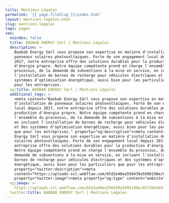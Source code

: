 ```yaml
---
title: Mentions Légales
permalink: '{{ page.fileSlug }}/index.html'
layout: mentions-legales.html
slug: mentions-legales
tags: pages
seo:
  noindex: false
  title: BAOBAB ENERGY Sàrl | Mentions Légales
  description: >-
    Baobab Energy Sàrl vous propose son expertise en matière d'installation de
    panneaux solaires photovoltaïques. Forte de son engagement local depuis
    2017, notre entreprise offre des solutions durables pour la production
    d'énergie propre. Notre équipe compétente prend en charge l'ensemble du
    processus, de la demande de subventions à la mise en service, en incluant
    l'installation de bornes de recharge pour véhicules électriques et des
    systèmes d'optimisation énergétique, aussi bien pour les particuliers que
    pour les entreprises.
  og:title: BAOBAB ENERGY Sàrl | Mentions Légales
  additional_tags: >-
    <meta content="Baobab Energy Sàrl vous propose son expertise en matière
    d'installation de panneaux solaires photovoltaïques. Forte de son engagement
    local depuis 2017, notre entreprise offre des solutions durables pour la
    production d'énergie propre. Notre équipe compétente prend en charge
    l'ensemble du processus, de la demande de subventions à la mise en service,
    en incluant l'installation de bornes de recharge pour véhicules électriques
    et des systèmes d'optimisation énergétique, aussi bien pour les particuliers
    que pour les entreprises." property="og:description"><meta content="Baobab
    Energy Sàrl vous propose son expertise en matière d'installation de panneaux
    solaires photovoltaïques. Forte de son engagement local depuis 2017, notre
    entreprise offre des solutions durables pour la production d'énergie propre.
    Notre équipe compétente prend en charge l'ensemble du processus, de la
    demande de subventions à la mise en service, en incluant l'installation de
    bornes de recharge pour véhicules électriques et des systèmes d'optimisation
    énergétique, aussi bien pour les particuliers que pour les entreprises."
    property="twitter:description"><meta
    content="https://uploads-ssl.webflow.com/65d2e48ea556439a5996198e/65f3de54dff58082d4b1add2_opengraph.jpg"
    property="twitter:image"><meta property="og:type" content="website">
  og:image: >-
    https://uploads-ssl.webflow.com/65d2e48ea556439a5996198e/65f3de54dff58082d4b1add2_opengraph.jpg
  twitter:title: BAOBAB ENERGY Sàrl | Mentions Légales
---
```



